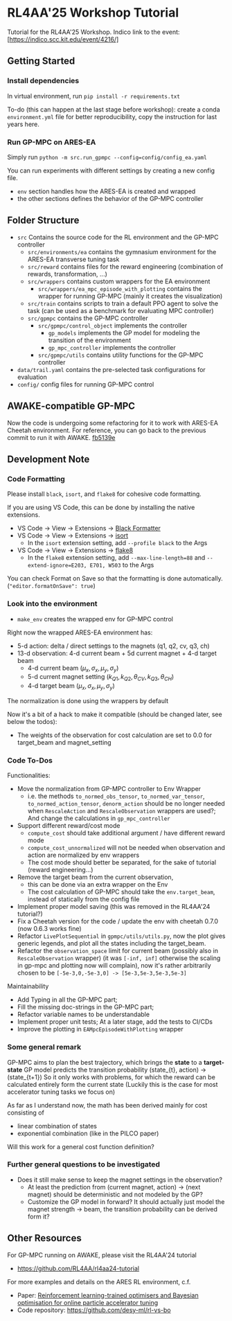 # RL4AA'25 Workshop Tutorial

Tutorial for the RL4AA'25 Workshop. Indico link to the event: [https://indico.scc.kit.edu/event/4216/]

## Getting Started

### Install dependencies

In virtual environment, run `pip install -r requirements.txt`

To-do (this can happen at the last stage before workshop): create a conda `environment.yml` file for better reproducibility, copy the instruction for last years here.

### Run GP-MPC on ARES-EA

Simply run `python -m src.run_gpmpc --config=config/config_ea.yaml`

You can run experiments with different settings by creating a new config file.

- `env` section handles how the ARES-EA is created and wrapped
- the other sections defines the behavior of the GP-MPC controller

## Folder Structure

- `src` Contains the source code for the RL environment and the GP-MPC controller
  - `src/environments/ea` contains the gymnasium environment for the ARES-EA transverse tuning task
  - `src/reward` contains files for the reward engineering (combination of rewards, transformation, ...)
  - `src/wrappers` contains custom wrappers for the EA environment
    - `src/wrappers/ea_mpc_episode_with_plotting` contains the wrapper for running GP-MPC (mainly it creates the visualization)
  - `src/train` contains scripts to train a default PPO agent to solve the task (can be used as a benchmark for evaluating MPC controller)
  - `src/gpmpc` contains the GP-MPC controller
    - `src/gpmpc/control_object` implements the controller
      - `gp_models` implements the GP model for modeling the transition of the environment
      - `gp_mpc_controller` implements the controller
    - `src/gpmpc/utils` contains utility functions for the GP-MPC controller
- `data/trail.yaml` contains the pre-selected task configurations for evaluation
- `config/` config files for running GP-MPC control

## AWAKE-compatible GP-MPC

Now the code is undergoing some refactoring for it to work with ARES-EA Cheetah environment. For reference, you can go back to the previous commit to run it with AWAKE. [fb5139e](https://github.com/RL4AA/rl4aa25-tutorial/commit/fb5139e57022ae23d89d113a8c05b2a24ea9465c)

## Development Note

### Code Formatting

Please install `black`, `isort`, and `flake8` for cohesive code formatting.

If you are using VS Code, this can be done by installing the native extensions.

- VS Code → View → Extensions → [Black Formatter](https://marketplace.visualstudio.com/items?itemName=ms-python.black-formatter)
- VS Code → View → Extensions → [isort](https://marketplace.visualstudio.com/items?itemName=ms-python.isort)
  - In the `isort` extension setting, add `--profile black` to the Args
- VS Code → View → Extensions → [flake8](https://marketplace.visualstudio.com/items?itemName=ms-python.flake8)
  - In the `flake8` extension setting, add `--max-line-length=88` and `--extend-ignore=E203, E701, W503` to the Args

You can check Format on Save so that the formatting is done automatically. (`"editor.formatOnSave": true`)

### Look into the environment

- `make_env` creates the wrapped env for GP-MPC control

Right now the wrapped ARES-EA environment has:

- 5-d action: delta / direct settings to the magnets (q1, q2, cv, q3, ch)
- 13-d observation: 4-d current beam + 5d current magnet + 4-d target beam
  - 4-d current beam $(\mu_x, \sigma_x, \mu_y, \sigma_y)$
  - 5-d current magnet setting $(k_{Q1}, k_{Q2}, \theta_{CV}, k_{Q3}, \theta_{CH})$
  - 4-d target beam $(\mu_x, \sigma_x, \mu_y, \sigma_y)$

The normalization is done using the wrappers by default

Now it's a bit of a hack to make it compatible (should be changed later, see below the todos):

- The weights of the observation for cost calculation are set to 0.0 for target_beam and magnet_setting

### Code To-Dos

Functionalities:

- Move the normalization from GP-MPC controller to Env Wrapper
  - i.e. the methods `to_normed_obs_tensor`, `to_normed_var_tensor`, `to_normed_action_tensor`, `denorm_action` should be no longer needed when `RescaleAction` and `RescaleObservation` wrappers are used?; And change the calculations in `gp_mpc_controller`
- Support different reward/cost mode
  - `compute_cost` should take additional argument / have different reward mode
  - `compute_cost_unnormalized` will not be needed when observation and action are normalized by env wrappers
  - The cost mode should better be separated, for the sake of tutorial (reward engineering...)
- Remove the target beam from the current observation,
  - this can be done via an extra wrapper on the Env
  - The cost calculation of GP-MPC should take the `env.target_beam`, instead of statically from the config file
- Implement proper model saving (this was removed in the RL4AA'24 tutorial?)
- Fix a Cheetah version for the code / update the env with cheetah 0.7.0 (now 0.6.3 works fine)
- Refactor `LivePlotSequential` in `gpmpc/utils/utils.py`, now the plot gives generic legends, and plot all the states including the target_beam.
- Refactor the `observation_space` limit for current beam (possibly also in `RescaleObservation` wrapper) (it was `[-inf, inf]` otherwise the scaling in gp-mpc and plotting now will complain), now it's rather arbitrarily chosen to be `[-5e-3,0,-5e-3,0] -> [5e-3,5e-3,5e-3,5e-3]`

Maintainability

- Add Typing in all the GP-MPC part;
- Fill the missing doc-strings in the GP-MPC part;
- Refactor variable names to be understandable
- Implement proper unit tests; At a later stage, add the tests to CI/CDs
- Improve the plotting in `EAMpcEpisodeWithPlotting` wrapper

### Some general remark

GP-MPC aims to plan the best trajectory, which brings the **state** to a **target-state**
GP model predicts the transition probability (state_{t}, action) → (state_{t+1})
So it only works with problems, for which the reward can be calculated entirely form the current state (Luckily this is the case for most accelerator tuning tasks we focus on)

As far as I understand now, the math has been derived mainly for cost consisting of

- linear combination of states
- exponential combination (like in the PILCO paper)

Will this work for a general cost function definition?

### Further general questions to be investigated

- Does it still make sense to keep the magnet settings in the observation?
  - At least the prediction from (current magnet, action) → (next magnet) should be deterministic and not modeled by the GP?
  - Customize the GP model in forward? It should actually just model the magnet strength → beam, the transition probability can be derived form it?

## Other Resources

For GP-MPC running on AWAKE, please visit the RL4AA'24 tutorial

- <https://github.com/RL4AA/rl4aa24-tutorial>

For more examples and details on the ARES RL environment, c.f.

- Paper: [Reinforcement learning-trained optimisers and Bayesian optimisation for online particle accelerator tuning](https://www.nature.com/articles/s41598-024-66263-y)
- Code repository: <https://github.com/desy-ml/rl-vs-bo>
